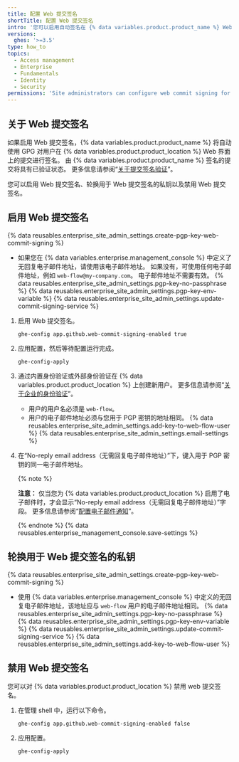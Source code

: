 ```yaml
---
title: 配置 Web 提交签名
shortTitle: 配置 Web 提交签名
intro: '您可以启用自动签名在 {% data variables.product.product_name %} Web 界面中进行的提交。'
versions:
  ghes: '>=3.5'
type: how_to
topics:
  - Access management
  - Enterprise
  - Fundamentals
  - Identity
  - Security
permissions: 'Site administrators can configure web commit signing for {% data variables.product.product_location %}.'
---
```


## 关于 Web 提交签名

如果启用 Web 提交签名，{% data variables.product.product_name %} 将自动使用 GPG 对用户在 {% data variables.product.product_location %} Web 界面上的提交进行签名。 由 {% data variables.product.product_name %} 签名的提交将具有已验证状态。 更多信息请参阅“[关于提交签名验证](/authentication/managing-commit-signature-verification/about-commit-signature-verification)”。

您可以启用 Web 提交签名、轮换用于 Web 提交签名的私钥以及禁用 Web 提交签名。

## 启用 Web 提交签名

{% data reusables.enterprise_site_admin_settings.create-pgp-key-web-commit-signing %}
   - 如果您在 {% data variables.enterprise.management_console %} 中定义了无回复电子邮件地址，请使用该电子邮件地址。 如果没有，可使用任何电子邮件地址，例如 `web-flow@my-company.com`。 电子邮件地址不需要有效。
{% data reusables.enterprise_site_admin_settings.pgp-key-no-passphrase %}
{% data reusables.enterprise_site_admin_settings.pgp-key-env-variable %}
{% data reusables.enterprise_site_admin_settings.update-commit-signing-service %}
1. 启用 Web 提交签名。

    ```bash{:copy}
    ghe-config app.github.web-commit-signing-enabled true
    ```
1. 应用配置，然后等待配置运行完成。

   ```bash{:copy}
   ghe-config-apply
   ```
1. 通过内置身份验证或外部身份验证在 {% data variables.product.product_location %} 上创建新用户。 更多信息请参阅“[关于企业的身份验证](/admin/identity-and-access-management/managing-iam-for-your-enterprise/about-authentication-for-your-enterprise)”。
   - 用户的用户名必须是 `web-flow`。
   - 用户的电子邮件地址必须与您用于 PGP 密钥的地址相同。
{% data reusables.enterprise_site_admin_settings.add-key-to-web-flow-user %}
{% data reusables.enterprise_site_admin_settings.email-settings %}
1. 在“No-reply email address（无需回复电子邮件地址）”下，键入用于 PGP 密钥的同一电子邮件地址。

   {% note %}

   **注意：** 仅当您为 {% data variables.product.product_location %} 启用了电子邮件时，才会显示“No-reply email address（无需回复电子邮件地址）”字段。 更多信息请参阅“[配置电子邮件通知](/admin/configuration/configuring-your-enterprise/configuring-email-for-notifications#configuring-smtp-for-your-enterprise)”。

   {% endnote %}
{% data reusables.enterprise_management_console.save-settings %}

## 轮换用于 Web 提交签名的私钥

{% data reusables.enterprise_site_admin_settings.create-pgp-key-web-commit-signing %}
   - 使用 {% data variables.enterprise.management_console %} 中定义的无回复电子邮件地址，该地址应与 `web-flow` 用户的电子邮件地址相同。
{% data reusables.enterprise_site_admin_settings.pgp-key-no-passphrase %}
{% data reusables.enterprise_site_admin_settings.pgp-key-env-variable %}
{% data reusables.enterprise_site_admin_settings.update-commit-signing-service %}
{% data reusables.enterprise_site_admin_settings.add-key-to-web-flow-user %}

## 禁用 Web 提交签名

您可以对 {% data variables.product.product_location %} 禁用 web 提交签名。

1. 在管理 shell 中，运行以下命令。

   ```bash{:copy}
   ghe-config app.github.web-commit-signing-enabled false
   ```
1. 应用配置。

   ```bash{:copy}
   ghe-config-apply
   ```
